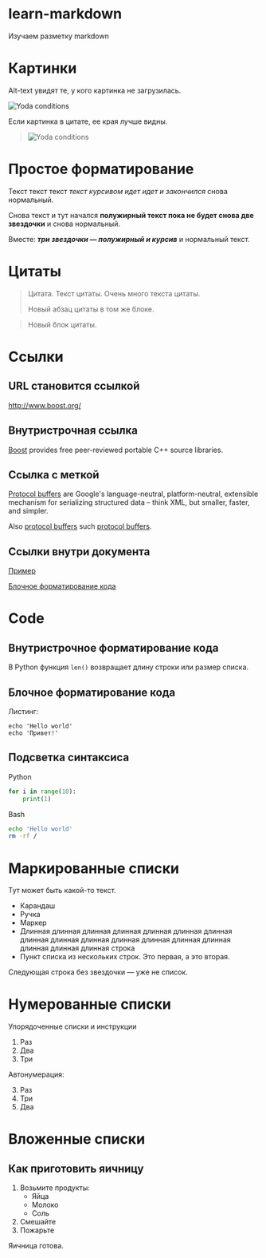# learn-markdown

Изучаем разметку markdown


# Картинки

Alt-text увидят те, у кого картинка не загрузилась.

![Yoda conditions](https://i.imgur.com/ROBU275.png)

Если картинка в цитате, ее края лучше видны.

> ![Yoda conditions][yoda]

[yoda]: https://i.imgur.com/ROBU275.png

# Простое форматирование

Текст текст текст *текст курсивом идет идет и закончился* снова нормальный.

Снова текст и тут начался **полужирный текст пока не будет снова две звездочки** и снова нормальный.

Вместе: ***три звездочки — полужирный и курсив*** и нормальный текст.

# Цитаты

> Цитата. Текст цитаты.
Очень много текста цитаты.
>
> Новый абзац цитаты в том же блоке.

> Новый блок цитаты.


# Ссылки

## URL становится ссылкой

http://www.boost.org/

## Внутристрочная ссылка

[Boost](http://www.boost.org/) provides free peer-reviewed portable C++ source libraries.

## Ссылка с меткой

[Protocol buffers][protobuf] are Google's language-neutral, platform-neutral, extensible mechanism for serializing structured data – think XML, but smaller, faster, and simpler.

Also [protocol buffers][protobuf] such [protocol buffers][protobuf].

[protobuf]: https://developers.google.com/protocol-buffers/

## Ссылки внутри документа

[Пример](#url-становится-ссылкой)

[Блочное форматирование кода](#Блочное-форматирование-кода)

# Code

## Внутристрочное форматирование кода

В Python функция `len()` возвращает длину строки или размер списка.

## Блочное форматирование кода

Листинг:

```
echo 'Hello world'
echo 'Привет!'
```

## Подсветка синтаксиса

Python

```python
for i in range(10):
    print(1)
```
Bash

```sh
echo 'Hello world'
rm -rf / 
```

# Маркированные списки

Тут может быть какой-то текст.

* Карандаш
* Ручка
* Маркер
* Длинная длинная длинная длинная длинная длинная длинная длинная длинная длинная длинная длинная длинная длинная длинная длинная длинная строка
* Пункт списка из нескольких строк. Это первая,
а это вторая.

Следующая строка без звездочки — уже не список.

# Нумерованные списки

Упорядоченные списки и инструкции

1. Раз
2. Два 
3. Три

Автонумерация:

3. Раз
1. Три
666. Два

# Вложенные списки

## Как приготовить яичницу

1. Возьмите продукты:
    * Яйца
    * Молоко
    * Соль
2. Смешайте
3. Пожарьте

Яичница готова.
